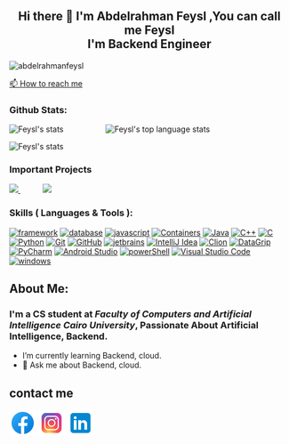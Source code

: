 <h2 align="center">Hi there 👋 I'm Abdelrahman Feysl ,You can call me Feysl<br /> I'm Backend Engineer </h3>

<p align="left"> <img src="https://komarev.com/ghpvc/?username=abdelrahmanfeysl&label=Profile%20views&color=informational&style=plastic" alt="abdelrahmanfeysl" /> </p> 

[📫 How to reach me](#contact-me)


<!-- Github Stats -->

### Github Stats:
<!--
            &nbsp; -> space
            &emsp; -> 4x(&nbsp;)
-->
<p align="left">
    <img height="165" src="https://github-readme-stats.vercel.app/api?username=abdelrahmanfeysl&count_private=true&include_all_commits=true&theme=tokyonight" alt="Feysl's stats" /> &emsp;&emsp;&emsp;&emsp;&nbsp;&nbsp;&nbsp;
    <img src="https://github-readme-stats.vercel.app/api/top-langs/?username=abdelrahmanfeysl&layout=compact&theme=tokyonight" alt="Feysl's top language stats" />
</p>

<p align="left">
    <img src="https://github-profile-trophy.vercel.app/?username=abdelrahmanfeysl&theme=darkhub&margin-w=15&margin-h=15&column=8&v=2" alt="Feysl's stats" />
</p>

<!-- Github Stats -->

<!-- Important Projects -->

### Important Projects
<p align="left">
<a href="https://github.com/abdelrahmanfeysl/angularApp">
  <img src="https://github-readme-stats.vercel.app/api/pin/?username=abdelrahmanfeysl&repo=angularApp&layout=compact&theme=tokyonight" />
</a>
            &emsp;&emsp;&nbsp;&nbsp;
<a href="https://github.com/abdelrahmanfeysl/weather-App">
  <img  src="https://github-readme-stats.vercel.app/api/pin/?username=abdelrahmanfeysl&repo=weather-App&layout=compact&theme=tokyonight" />
</a>
            
</p>

<!-- Important Projects -->

### Skills ( Languages & Tools ):
[![framework](https://img.shields.io/badge/framework-nodejs-05122A?style=plastic&logo=javascript&color=informational)](https://nodejs.org/en/)
[![database](https://img.shields.io/badge/database-MongoDB-05122A?style=plastic&logo=MongoDB&color=informational)](https://www.mongodb.com/)
[![javascript](https://img.shields.io/badge/language-javascript-05122A?style=plastic&logo=javascript&color=informational)](https://www.javascript.com/)
[![Containers](https://img.shields.io/badge/Containers-Docker-05122A?style=plastic&logo=docker&color=informational)](https://www.docker.com/)
[![Java](https://img.shields.io/badge/language-Java-05122A?style=plastic&logo=Java&color=informational)](https://www.java.com/en/)
[![C++](https://img.shields.io/badge/language-C++-05122A?style=plastic&logo=c%2B%2B&color=informational)](https://www.cprogramming.com/)
[![C](https://img.shields.io/badge/language-C-05122A?style=plastic&logo=c&color=informational)](https://www.cprogramming.com/)
[![Python](https://img.shields.io/badge/language-Python-05122A?style=plastic&logo=python&color=informational)](https://www.python.org/)
[![Git](https://img.shields.io/badge/git-Git-05122A?style=plastic&logo=git&color=informational)](https://git-scm.com/)
[![GitHub](https://img.shields.io/badge/tool-GitHub-05122A?style=plastic&logo=github&&color=informational)](https://github.com/)
[![jetbrains](https://img.shields.io/badge/jetbrains-jetbrains-05122A?style=plastic&logo=jetbrains&color=informational)](https://www.jetbrains.com/)
[![IntelliJ Idea](https://img.shields.io/badge/jetbrains-IntelliJ%20Idea-05122A?style=plastic&logo=intellij-idea&color=informational)](https://www.jetbrains.com/idea/)
[![Clion](https://img.shields.io/badge/jetbrains-CLion-05122A?style=plastic&logo=clion&color=informational)](https://www.jetbrains.com/clion/)
[![DataGrip](https://img.shields.io/badge/jetbrains-DataGrip-05122A?style=plastic&logo=datagrip&color=informational)](https://www.jetbrains.com/datagrip/)
[![PyCharm](https://img.shields.io/badge/jetbrains-pycharm-05122A?style=plastic&logo=pycharm&color=informational)](https://www.jetbrains.com/pycharm/)
[![Android Studio](https://img.shields.io/badge/tool-Android%20Studio-05122A?style=plastic&logo=android-studio&color=informational)](https://developer.android.com/studio)
[![powerShell](https://img.shields.io/badge/Shell-powerShell-05122A?style=plastic&logo=powerShell&color=informational)](https://docs.microsoft.com/en-us/powershell/)
[![Visual Studio Code](https://img.shields.io/badge/tool-Visual%20Studio%20Code-05122A?style=plastic&logo=visual-studio-code&color=informational)](https://code.visualstudio.com/)
[![windows](https://img.shields.io/badge/OS-windows-05122A?style=plastic&logo=windows&logoColor=informational&color=informational)](https://www.microsoft.com/en-us/windows)

## About Me:

### I'm a CS student at *Faculty of Computers and Artificial Intelligence Cairo University*, Passionate About Artificial Intelligence, Backend. 
* I’m currently learning Backend, cloud.
* 💬 Ask me about Backend, cloud.


## contact me

[![facebook](/Images/facebook-new.png)](https://www.facebook.com/abdo.feysl)
[![instagram](/Images/instagram-new.png)](https://www.instagram.com/abdelrahman_feysl/)
[![linkedin](/Images/linkedin.png)](https://www.linkedin.com/in/abdelrahman-feysl-4ab758213/)




